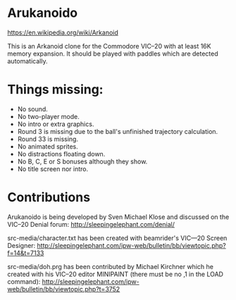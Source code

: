 # Arukanoido

https://en.wikipedia.org/wiki/Arkanoid

This is an Arkanoid clone for the Commodore VIC–20 with at least 16K
memory expansion.  It should be played with paddles which are detected
automatically.


# Things missing:

* No sound.
* No two-player mode.
* No intro or extra graphics.
* Round 3 is missing due to the ball's unfinished trajectory calculation.
* Round 33 is missing.
* No animated sprites.
* No distractions floating down.
* No B, C, E or S bonuses although they show.
* No title screen nor intro.


# Contributions

Arukanoido is being developed by Sven Michael Klose and discussed on the
VIC–20 Denial forum:
http://sleepingelephant.com/denial/

src-media/character.txt has been created with beamrider's VIC—20 Screen
Designer:
http://sleepingelephant.com/ipw-web/bulletin/bb/viewtopic.php?f=14&t=7133

src-media/doh.prg has been contributed by Michael Kirchner which he created
with his VIC–20 editor MINIPAINT (there must be no ,1 in the LOAD command):
http://sleepingelephant.com/ipw-web/bulletin/bb/viewtopic.php?t=3752
